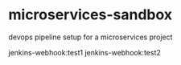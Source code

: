 # microservices-sandbox
devops pipeline setup for a microservices project

jenkins-webhook:test1
jenkins-webhook:test2
